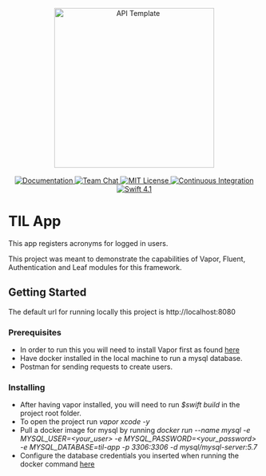 <p align="center">
    <img src="https://user-images.githubusercontent.com/1342803/36623515-7293b4ec-18d3-11e8-85ab-4e2f8fb38fbd.png" width="320" alt="API Template">
    <br>
    <br>
    <a href="http://docs.vapor.codes/3.0/">
        <img src="http://img.shields.io/badge/read_the-docs-2196f3.svg" alt="Documentation">
    </a>
    <a href="https://discord.gg/vapor">
        <img src="https://img.shields.io/discord/431917998102675485.svg" alt="Team Chat">
    </a>
    <a href="LICENSE">
        <img src="http://img.shields.io/badge/license-MIT-brightgreen.svg" alt="MIT License">
    </a>
    <a href="https://circleci.com/gh/vapor/api-template">
        <img src="https://circleci.com/gh/vapor/api-template.svg?style=shield" alt="Continuous Integration">
    </a>
    <a href="https://swift.org">
        <img src="http://img.shields.io/badge/swift-4.1-brightgreen.svg" alt="Swift 4.1">
    </a>
</p>

# TIL App

This app registers acronyms for logged in users.

This project was meant to demonstrate the capabilities of Vapor, Fluent, Authentication and Leaf modules for this framework.

## Getting Started

The default url for running locally this project is http://localhost:8080

### Prerequisites

* In order to run this you will need to install Vapor first as found [here](https://docs.vapor.codes/3.0/install/macos/)
* Have docker installed in the local machine to run a mysql database.
* Postman for sending requests to create users.

### Installing

* After having vapor installed, you will need to run *$swift build* in the project root folder.
* To open the project run *vapor xcode -y*
* Pull a docker image for mysql by running *docker run --name mysql -e MYSQL_USER=<your_user> -e MYSQL_PASSWORD=<your_password> -e MYSQL_DATABASE=til-app -p 3306:3306 -d mysql/mysql-server:5.7*
* Configure the database credentials you inserted when running the docker command [here](https://github.com/sebas8824/TILApp/blob/master/Sources/App/configure.swift#L26)
